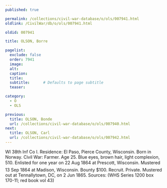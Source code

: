 ```yaml
---
published: true

permalink: /collections/civil-war-database/o/ols/007941.html
oldlink: /CivilWar/db/o/ols/007941.html

oldid: 007941

title: OLSON, Borre

pagelist:
  exclude: false
  order: 7941
  image: 
  alt:
  caption:
  title:
  subtitle:      # Defaults to page subtitle
  teaser:

category: 
  - O 
  - OLS

previous:
  title: OLSON, Bonde
  url: /collections/civil-war-database/o/ols/007940.html  
next:
  title: OLSON, Carl
  url: /collections/civil-war-database/o/ols/007942.html   
---
```

WI 38th Inf Co I. Residence: El Paso, Pierce County, Wisconsin. Born in Norway. Civil War: Farmer. Age 25. Blue eyes, brown hair, light complexion, 5&#146;10&#148;. Enlisted for one year on 22 Aug 1864 at Prescott, Wisconsin. Mustered 13 Sep 1864 at Madison, Wisconsin. Bounty $100. Recruit. Private. Mustered out at Tennallytown, DC, on 2 Jun 1865. Sources: (WHS Series 1200 box 170-11; red book vol 43)